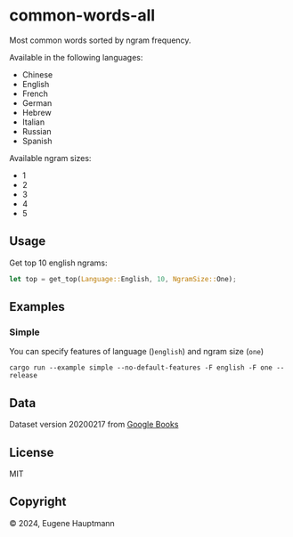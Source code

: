 # common-words-all

Most common words sorted by ngram frequency. 

Available in the following languages:

- Chinese
- English
- French
- German
- Hebrew
- Italian
- Russian
- Spanish

Available ngram sizes:

- 1
- 2
- 3
- 4
- 5

## Usage

Get top 10 english ngrams:

```rust
let top = get_top(Language::English, 10, NgramSize::One);
```

## Examples

### Simple

You can specify features of language ()`english`) and ngram size (`one`)

```shell
cargo run --example simple --no-default-features -F english -F one --release
```

## Data

Dataset version 20200217 from [Google Books](https://storage.googleapis.com/books/ngrams/books/datasetsv3.html)

## License

MIT

## Copyright

© 2024, Eugene Hauptmann